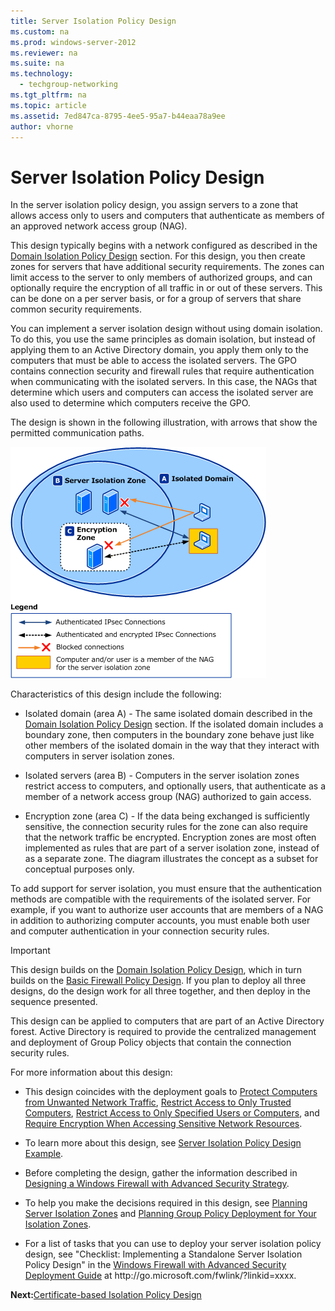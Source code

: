 ```yaml
---
title: Server Isolation Policy Design
ms.custom: na
ms.prod: windows-server-2012
ms.reviewer: na
ms.suite: na
ms.technology: 
  - techgroup-networking
ms.tgt_pltfrm: na
ms.topic: article
ms.assetid: 7ed847ca-8795-4ee5-95a7-b44eaa78a9ee
author: vhorne
---
```

# Server Isolation Policy Design
In the server isolation policy design, you assign servers to a zone that allows access only to users and computers that authenticate as members of an approved network access group \(NAG\).  
  
This design typically begins with a network configured as described in the [Domain Isolation Policy Design](../Topic/Domain-Isolation-Policy-Design.md) section. For this design, you then create zones for servers that have additional security requirements. The zones can limit access to the server to only members of authorized groups, and can optionally require the encryption of all traffic in or out of these servers. This can be done on a per server basis, or for a group of servers that share common security requirements.  
  
You can implement a server isolation design without using domain isolation. To do this, you use the same principles as domain isolation, but instead of applying them to an Active Directory domain, you apply them only to the computers that must be able to access the isolated servers. The GPO contains connection security and firewall rules that require authentication when communicating with the isolated servers. In this case, the NAGs that determine which users and computers can access the isolated server are also used to determine which computers receive the GPO.  
  
The design is shown in the following illustration, with arrows that show the permitted communication paths.  
  
![](../Image/WFAS-DomainISOHighSec.gif)  
  
Characteristics of this design include the following:  
  
-   Isolated domain \(area A\) \- The same isolated domain described in the [Domain Isolation Policy Design](../Topic/Domain-Isolation-Policy-Design.md) section. If the isolated domain includes a boundary zone, then computers in the boundary zone behave just like other members of the isolated domain in the way that they interact with computers in server isolation zones.  
  
-   Isolated servers \(area B\) \- Computers in the server isolation zones restrict access to computers, and optionally users, that authenticate as a member of a network access group \(NAG\) authorized to gain access.  
  
-   Encryption zone \(area C\) \- If the data being exchanged is sufficiently sensitive, the connection security rules for the zone can also require that the network traffic be encrypted. Encryption zones are most often implemented as rules that are part of a server isolation zone, instead of as a separate zone. The diagram illustrates the concept as a subset for conceptual purposes only.  
  
To add support for server isolation, you must ensure that the authentication methods are compatible with the requirements of the isolated server. For example, if you want to authorize user accounts that are members of a NAG in addition to authorizing computer accounts, you must enable both user and computer authentication in your connection security rules.  
  
> [!IMPORTANT]  
> This design builds on the [Domain Isolation Policy Design](../Topic/Domain-Isolation-Policy-Design.md), which in turn builds on the [Basic Firewall Policy Design](../Topic/Basic-Firewall-Policy-Design.md). If you plan to deploy all three designs, do the design work for all three together, and then deploy in the sequence presented.  
  
This design can be applied to computers that are part of an Active Directory forest. Active Directory is required to provide the centralized management and deployment of Group Policy objects that contain the connection security rules.  
  
For more information about this design:  
  
-   This design coincides with the deployment goals to [Protect Computers from Unwanted Network Traffic](../Topic/Protect-Computers-from-Unwanted-Network-Traffic.md), [Restrict Access to Only Trusted Computers](../Topic/Restrict-Access-to-Only-Trusted-Computers.md), [Restrict Access to Only Specified Users or Computers](../Topic/Restrict-Access-to-Only-Specified-Users-or-Computers.md), and [Require Encryption When Accessing Sensitive Network Resources](../Topic/Require-Encryption-When-Accessing-Sensitive-Network-Resources.md).  
  
-   To learn more about this design, see [Server Isolation Policy Design Example](../Topic/Server-Isolation-Policy-Design-Example.md).  
  
-   Before completing the design, gather the information described in [Designing a Windows Firewall with Advanced Security Strategy](../Topic/Designing-a-Windows-Firewall-with-Advanced-Security-Strategy.md).  
  
-   To help you make the decisions required in this design, see [Planning Server Isolation Zones](../Topic/Planning-Server-Isolation-Zones.md) and [Planning Group Policy Deployment for Your Isolation Zones](../Topic/Planning-Group-Policy-Deployment-for-Your-Isolation-Zones.md).  
  
-   For a list of tasks that you can use to deploy your server isolation policy design, see "Checklist: Implementing a Standalone Server Isolation Policy Design" in the [Windows Firewall with Advanced Security Deployment Guide](http://go.microsoft.com/fwlink/?linkid=xxxxx) at http:\/\/go.microsoft.com\/fwlink\/?linkid\=xxxx.  
  
**Next:**[Certificate-based Isolation Policy Design](../Topic/Certificate-based-Isolation-Policy-Design.md)  
  
